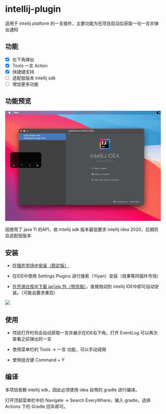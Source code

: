 # intellij-plugin

适用于 intellij platform 的一言插件，主要功能为在项目启动后获取一句一言并弹出通知

## 功能
- [x] 右下角弹出
- [x] Tools 一言 Action
- [x] 快捷键支持
- [ ] 适配低版本 intellij sdk
- [ ] 增加更多功能

## 功能预览

![](src/main/resources/preview.gif)

因使用了 java 11 的API，故 intellij sdk 版本最低要求 intellij idea 2020，后期将会适配低版本

## 安装

- [在插件市场中安装（稳定版）](https://plugins.jetbrains.com/plugin/15464-yiyan)

- 在IDE中使用 Settings Plugins 进行搜索（Yiyan）安装（效果等同插件市场）

- [在开源仓库中下载 jar|zip 包（预览版）](https://github.com/hitokoto-osc/intellij-plugin/releases)，直接拖动到 intellij IDE中即可自动安装。（可能会要求重启）

![](https://alextech-1252251443.cos.ap-guangzhou.myqcloud.com/20201113100336.png)


## 使用

- 项目打开时将会自动获取一言并展示在IDE右下角。打开 EventLog 可以再次查看之前弹出的一言

- 使用菜单栏的 Tools -> 一言 功能，可以手动调用 

- 使用组合键 Command + Y 

## 编译

本项目依赖 intellij sdk，因此必须使用 idea 自带的 gradle 进行编译。

打开顶部菜单栏中的 Navigate -> Search EveryWhere，输入 gradle，选择 Actions 下的 Gradle 回车即可。
